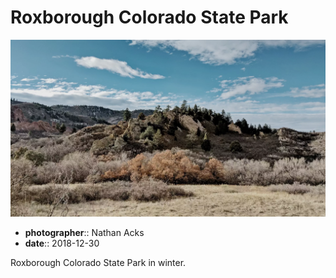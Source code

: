 # Roxborough Colorado State Park

![A low hill composed of slabs of white stone](assets/2018-12-30-roxborough-colorado-state-park.webp)

* **photographer**:: Nathan Acks  
* **date**:: 2018-12-30

Roxborough Colorado State Park in winter.
